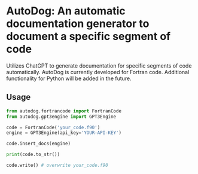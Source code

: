 # AutoDog: An automatic documentation generator to document a specific segment of code

Utilizes ChatGPT to generate documentation for specific segments of code automatically.
AutoDog is currently developed for Fortran code. Additional functionality for Python will be added in the future.

## Usage

```python:usage.py
from autodog.fortrancode import FortranCode
from autodog.gpt3engine import GPT3Engine

code = FortranCode('your_code.f90')
engine = GPT3Engine(api_key='YOUR-API-KEY')

code.insert_docs(engine)

print(code.to_str())

code.write() # overwrite your_code.f90
```